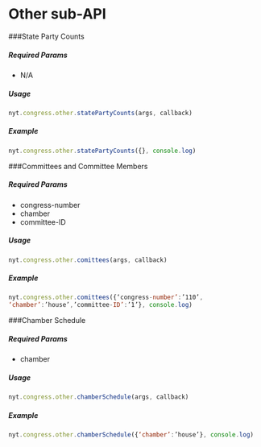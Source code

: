 # Other sub-API

###State Party Counts

##### *Required Params*

- N/A

##### *Usage*
```javascript
nyt.congress.other.statePartyCounts(args, callback)
```

##### *Example*
```javascript
nyt.congress.other.statePartyCounts({}, console.log)
```

###Committees and Committee Members

##### *Required Params*

- congress-number
- chamber
- committee-ID

##### *Usage*
```javascript
nyt.congress.other.comittees(args, callback)
```

##### *Example*
```javascript
nyt.congress.other.comittees({‘congress-number’:’110’,
‘chamber’:’house’,’committee-ID’:’1’}, console.log)
```

###Chamber Schedule

##### *Required Params*

- chamber

##### *Usage*
```javascript
nyt.congress.other.chamberSchedule(args, callback)
```

##### *Example*
```javascript
nyt.congress.other.chamberSchedule({‘chamber’:’house’}, console.log)
```
